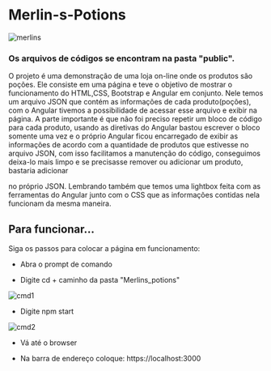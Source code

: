 # Merlin-s-Potions

![merlins](https://user-images.githubusercontent.com/8854900/39221233-23f38de0-480c-11e8-82b2-7431b0912046.JPG)



### Os arquivos de códigos se encontram na pasta "public".



O projeto é uma demonstração de uma loja on-line onde os produtos são poções. Ele consiste
em uma página e teve o objetivo de mostrar o funcionamento do HTML,CSS,
Bootstrap e Angular em conjunto. Nele temos um arquivo JSON que contém as 
informações de cada produto(poções), com o Angular tivemos a possibilidade de acessar 
esse arquivo e exibir na página.
A parte importante é que não foi preciso repetir um bloco de código para cada produto, 
usando as diretivas do Angular bastou escrever o bloco somente uma vez e o próprio
Angular ficou encarregado de exibir as informações de acordo com a quantidade de produtos
que estivesse no arquivo JSON, com isso facilitamos a manutenção do código, conseguimos
deixa-lo mais limpo e se precisasse remover ou adicionar um produto, bastaria adicionar

no próprio JSON. Lembrando também que temos uma lightbox feita com as ferramentas
do Angular junto com o CSS que as informações contidas nela funcionam da mesma maneira.

## Para funcionar...

Siga os passos para colocar a página em funcionamento:

* Abra o prompt de comando

* Digite cd + caminho da pasta "Merlins_potions"

![cmd1](https://user-images.githubusercontent.com/8854900/39222036-be82889e-4810-11e8-86c5-8f2515e0c275.JPG)

* Digite npm start

![cmd2](https://user-images.githubusercontent.com/8854900/39222138-6b1cac74-4811-11e8-9e36-9598b0712d96.JPG)

* Vá até o browser



* Na barra de endereço coloque: https://localhost:3000

